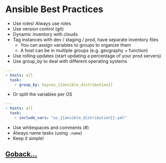 # Ansible Best Practices

- Use roles! Always use roles
- Use version control (git)
- Dynamic inventory with clouds
- Tag instances with dev / staging / prod, have separate inventory files
  - You can assign variables to groups to organize them
  - A host can be in multiple groups (e.g. geography + function)
- Use rolling updates (start updating a percentage of your prod servers)
- Use group_by to deal with different operating systems

```yaml
---
- hosts: all
  task:
    - group_by: key=os_{{ansible_distribution}}
```

- Or split the variables per OS

```yaml
---
- hosts: all
  task:
    - include_vars: "os_{{ansible_distribution}}.yml"
```

- Use whitespaces and comments (#)
- Always name tasks (using `-name`)
- Keep it simple!

## [Goback...](./index.md)